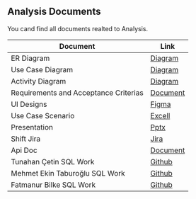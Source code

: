## Analysis Documents
You cand find all documents realted to Analysis.

| Document | Link |
| ------ | ------ |
| ER Diagram | [Diagram](https://drive.google.com/file/d/1CPWtSzB6iHUIagWdTTBJd29NihPPQf_d/view?usp=sharing) |
| Use Case Diagram | [Diagram](https://drive.google.com/file/d/1rQqrcCR19mMKIzGdcZMjp6mYGr-Wkg8o/view?usp=sharing) |
| Activity Diagram | [Diagram](https://drive.google.com/file/d/1ZQ361zngYiW3Qb1TbvuOfpHmrrPebGOL/view?usp=sharing) |
| Requirements and Acceptance Criterias | [Document](https://docs.google.com/document/d/1JhvFIka4Da4aVEVsesijbrZIHF-yitNqfjuUmfPCyzc/edit?tab=t.0) |
| UI Designs | [Figma](https://www.figma.com/design/HXyJuGTTcqzGigD9XXcGml/P2?node-id=0-1&t=mvjBtWv8fUW7P7lG-1) |
| Use Case Scenario | [Excell](https://docs.google.com/spreadsheets/d/19t4-zW6UGRTIOc_gT7bIjEWqRrwScjL11r-UCDHCcu0/edit?gid=631983014#gid=631983014) |
| Presentation | [Pptx](https://etiyacorp-my.sharepoint.com/:p:/r/personal/fatmanur_bilke_etiya_com/_layouts/15/doc2.aspx?sourcedoc=%7B969CE6DB-3613-48E3-9BB2-0905E70ED2E5%7D&file=ppt_template_2024.pptx&action=edit&mobileredirect=true&wdOrigin=TEAMS-MAGLEV.p2p_ns.rwc&wdExp=TEAMS-TREATMENT&wdhostclicktime=1730631079558&web=1&clickparams=eyJBcHBOYW1lIjoiVGVhbXMtRGVza3RvcCIsIkFwcFZlcnNpb24iOiIxNDE1LzI0MTAwMzI0OTE2IiwiSGFzRmVkZXJhdGVkVXNlciI6ZmFsc2V9) |
| Shift Jira | [Jira](https://shift.etiya.com/login.jsp?permissionViolation=true&os_destination=%2Fbrowse%2FEAT-5461&page_caps=&user_role=) |
| Api Doc | [Document](https://goofy-waterlily-fe5.notion.site/ETIYA-Academy-9-P2-API-Documentation-129434950e78808aa706e76eb37eb925) |
| Tunahan Çetin SQL Work | [Github](https://github.com/tarantuna/EtiyaSQL) |
| Mehmet Ekin Taburoğlu SQL Work | [Github](https://github.com/ekintaburoglu) |
| Fatmanur Bilke SQL Work | [Github](https://github.com/fatmanurbilke?tab=repositories) |
